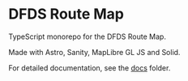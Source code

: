 # DFDS Route Map

TypeScript monorepo for the DFDS Route Map.

Made with Astro, Sanity, MapLibre GL JS and Solid.

For detailed documentation, see the [docs](./docs) folder.
